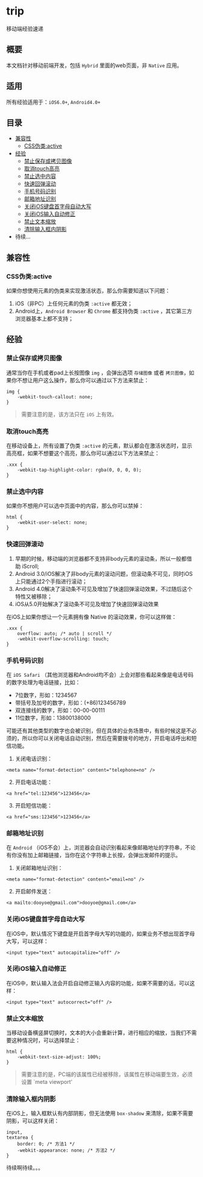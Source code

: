 # trip

移动端经验速递

## 概要

本文档针对移动前端开发，包括 `Hybrid` 里面的web页面，非 `Native` 应用。

## 适用

所有经验适用于：`iOS6.0+`, `Android4.0+`

## 目录

* [兼容性](#compatibility)
	* [CSS伪类:active](#active)
* [经验](#experience)
	* [禁止保存或拷贝图像](#touch-callout)
	* [取消touch高亮](#tap-highlight-color)
	* [禁止选中内容](#user-select)
	* [快速回弹滚动](#overflow-scrolling)
	* [手机号码识别](#tel)
	* [邮箱地址识别](#email)
	* [关闭iOS键盘首字母自动大写](#autocapitalize)
	* [关闭iOS输入自动修正](#autocorrect)
	* [禁止文本缩放](#text-size-adjust)
	* [清除输入框内阴影](#input-shadow)
* 待续...

<a name="compatibility"></a>
## 兼容性

<a name="active"></a>
### CSS伪类:active

如果你想使用元素的伪类来实现激活状态，那么你需要知道以下问题：

1. iOS（非PC）上任何元素的伪类 `:active` 都无效；
2. Android上，`Android Browser` 和 `Chrome` 都支持伪类 `:active` ，其它第三方浏览器基本上都不支持；


<a name="experience"></a>
## 经验

<a name="touch-callout"></a>
### 禁止保存或拷贝图像

通常当你在手机或者pad上长按图像 `img` ，会弹出选项 `存储图像` 或者 `拷贝图像`，如果你不想让用户这么操作，那么你可以通过以下方法来禁止：

```
img {
	-webkit-touch-callout: none;
}
```

> 需要注意的是，该方法只在 `iOS` 上有效。

<a name="tap-highlight-color"></a>
### 取消touch高亮

在移动设备上，所有设置了伪类 `:active` 的元素，默认都会在激活状态时，显示高亮框，如果不想要这个高亮，那么你可以通过以下方法来禁止：

```
.xxx {
	-webkit-tap-highlight-color: rgba(0, 0, 0, 0);
}
```
	
<a name="user-select"></a>
### 禁止选中内容

如果你不想用户可以选中页面中的内容，那么你可以禁掉：

```
html {
	-webkit-user-select: none;
}
```
	
<a name="overflow-scrolling"></a>
### 快速回弹滚动

1. 早期的时候，移动端的浏览器都不支持非body元素的滚动条，所以一般都借助 iScroll;
2. Android 3.0/iOS解决了非body元素的滚动问题，但滚动条不可见，同时iOS上只能通过2个手指进行滚动；
3. Android 4.0解决了滚动条不可见及增加了快速回弹滚动效果，不过随后这个特性又被移除；
4. iOS从5.0开始解决了滚动条不可见及增加了快速回弹滚动效果

在iOS上如果你想让一个元素拥有像 Native 的滚动效果，你可以这样做：

```
.xxx {
	overflow: auto; /* auto | scroll */
	-webkit-overflow-scrolling: touch;
}
```

<a name="tel"></a>
### 手机号码识别

在 `iOS Safari` （其他浏览器和Android均不会）上会对那些看起来像是电话号码的数字处理为电话链接，比如：

* 7位数字，形如：1234567
* 带括号及加号的数字，形如：(+86)123456789
* 双连接线的数字，形如：00-00-00111
* 11位数字，形如：13800138000

可能还有其他类型的数字也会被识别，但在具体的业务场景中，有些时候这是不必须的，所以你可以关闭电话自动识别，然后在需要拨号的地方，开启电话呼出和短信功能。

1. 关闭电话识别：

```
<meta name="format-detection" content="telephone=no" />
```

2. 开启电话功能：

```
<a href="tel:123456">123456</a>
```
	
3. 开启短信功能：

```
<a href="sms:123456">123456</a>
```
	
<a name="email"></a>
### 邮箱地址识别

在 `Android` （iOS不会）上，浏览器会自动识别看起来像邮箱地址的字符串，不论有你没有加上邮箱链接，当你在这个字符串上长按，会弹出发邮件的提示。

1. 关闭邮箱地址识别：

```
<meta name="format-detection" content="email=no" />
```
	
2. 开启邮件发送：

```
<a mailto:dooyoe@gmail.com">dooyoe@gmail.com</a>
```	
	
<a name="autocapitalize"></a>
### 关闭iOS键盘首字母自动大写

在iOS中，默认情况下键盘是开启首字母大写的功能的，如果业务不想出现首字母大写，可以这样：

```
<input type="text" autocapitalize="off" />
```
	
<a name="autocorrect"></a>
### 关闭iOS输入自动修正

在iOS中，默认输入法会开启自动修正输入内容的功能，如果不需要的话，可以这样：

```
<input type="text" autocorrect="off" />
```

<a name="text-size-adjust"></a>
### 禁止文本缩放

当移动设备横竖屏切换时，文本的大小会重新计算，进行相应的缩放，当我们不需要这种情况时，可以选择禁止：

```
html {
	-webkit-text-size-adjust: 100%;
}
```
	
> 需要注意的是，PC端的该属性已经被移除，该属性在移动端要生效，必须设置 `meta viewport'

<a name="input-shadow"></a>
### 清除输入框内阴影

在iOS上，输入框默认有内部阴影，但无法使用 `box-shadow` 来清除，如果不需要阴影，可以这样关闭：

```
input,
textarea {
	border: 0; /* 方法1 */
	-webkit-appearance: none; /* 方法2 */
}
```

待续啊待续。。。
	
	
	
	
	


